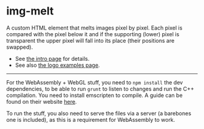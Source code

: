 img-melt
========

A custom HTML element that melts images pixel by pixel.  Each pixel is compared with the pixel below it and if the supporting (lower) pixel is transparent the upper pixel will fall into its place (their positions are swapped).

* See [the intro page](https://portsoc.github.io/img-melt/) for details.
* See also [the logo examples page](https://portsoc.github.io/img-melt/test/logos.html).


----
For the WebAssembly + WebGL stuff, you need to `npm install` the dev dependencies, to be able to run `grunt` to listen to changes and run the C++ compilation. You need to install emscripten to compile. A guide can be found on their website [here](https://kripken.github.io/emscripten-site/docs/getting_started/downloads.html).

To run the stuff, you also need to serve the files via a server (a barebones one is included), as this is a requirement for WebAssembly to work.